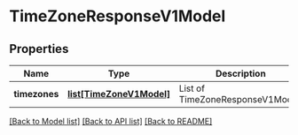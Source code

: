 # TimeZoneResponseV1Model

## Properties
Name | Type | Description | Notes
------------ | ------------- | ------------- | -------------
**timezones** | [**list[TimeZoneV1Model]**](TimeZoneV1Model.md) | List of TimeZoneResponseV1Model. | [optional] 

[[Back to Model list]](../README.md#documentation-for-models) [[Back to API list]](../README.md#documentation-for-api-endpoints) [[Back to README]](../README.md)


